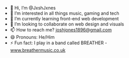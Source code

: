 - 👋 Hi, I’m @JxshJxnes
- 👀 I’m interested in all things music, gaming and tech
- 🌱 I’m currently learning front-end web development
- 💞️ I’m looking to collaborate on web design and visuals
- 📫 How to reach me? joshjones1896@gmail.com
- 😄 Pronouns: He/Him
- ⚡ Fun fact: I play in a band called BREATHER - www.breathermusic.co.uk

<!---
JxshJxnes/JxshJxnes is a ✨ special ✨ repository because its `README.md` (this file) appears on your GitHub profile.
You can click the Preview link to take a look at your changes.
--->
